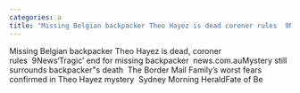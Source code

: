 ```yaml
---
categories: a
title: "Missing Belgian backpacker Theo Hayez is dead coroner rules  9News"
---
```

Missing Belgian backpacker Theo Hayez is dead, coroner rules&nbsp;&nbsp;9News‘Tragic’ end for missing backpacker&nbsp;&nbsp;news.com.auMystery still surrounds backpacker"s death&nbsp;&nbsp;The Border Mail Family’s worst fears confirmed in Theo Hayez mystery&nbsp;&nbsp;Sydney Morning HeraldFate of Be